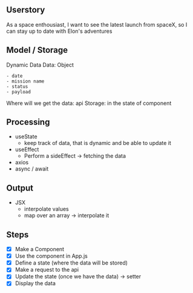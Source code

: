 ## Userstory

As a space enthousiast, I want to see the latest launch from spaceX, so I can stay up to date with Elon's adventures

## Model / Storage

Dynamic Data
Data: Object

    - date
    - mission name
    - status
    - payload

Where will we get the data: api
Storage: in the state of component

## Processing

- useState
  - keep track of data, that is dynamic and be able to update it
- useEffect
  - Perform a sideEffect -> fetching the data
- axios
- async / await

## Output

- JSX
  - interpolate values
  - map over an array -> interpolate it

## Steps

- [x] Make a Component
- [x] Use the component in App.js
- [x] Define a state (where the data will be stored)
- [x] Make a request to the api
- [x] Update the state (once we have the data) -> setter
- [x] Display the data
